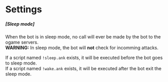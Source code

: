 # Settings

##### [Sleep mode]
When the bot is in sleep mode, no call will ever be made by the bot to the ogame servers.  
**WARNING:** In sleep mode, the bot will **not** check for incomming attacks.

If a script named `!sleep.ank` exists, it will be executed before the bot goes to sleep mode.  
If a script named `!wake.ank` exists, it will be executed after the bot exit the sleep mode.  